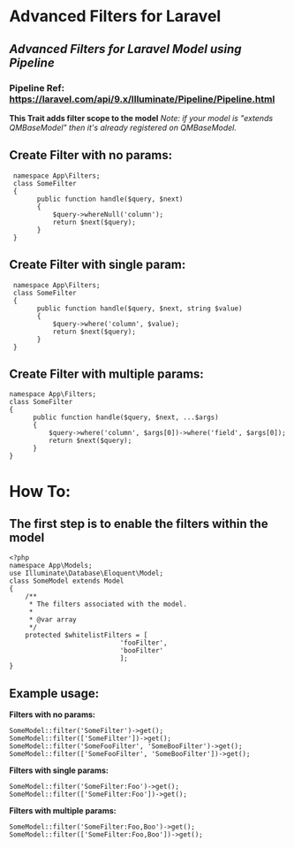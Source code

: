 # Advanced Filters for Laravel
## _Advanced Filters for Laravel Model using Pipeline_

 
 ### Pipeline Ref: https://laravel.com/api/9.x/Illuminate/Pipeline/Pipeline.html

  
**This Trait adds filter scope to the model**
*Note: if your model is "extends QMBaseModel" then it's already registered on QMBaseModel.*

## Create Filter with no params:
     namespace App\Filters;
     class SomeFilter
     {
           public function handle($query, $next)
           {
               $query->whereNull('column');
               return $next($query);
           }
     }
## Create Filter with single param:
     namespace App\Filters;
     class SomeFilter
     {
           public function handle($query, $next, string $value)
           {
               $query->where('column', $value);
               return $next($query);
           }
     }
## Create Filter with multiple params:
    namespace App\Filters;
    class SomeFilter
    {
          public function handle($query, $next, ...$args)
          {
              $query->where('column', $args[0])->where('field', $args[0]);
              return $next($query);
          }
    }

# How To:

## The first step is to enable the filters within the model

    <?php     
    namespace App\Models;     
    use Illuminate\Database\Eloquent\Model;     
    class SomeModel extends Model
    {
        /**
         * The filters associated with the model.
         *
         * @var array
         */
        protected $whitelistFilters = [
						        'fooFilter',
						        'booFilter'
						        ];
    }

## Example usage:
**Filters with no params:**

    SomeModel::filter('SomeFilter')->get();
    SomeModel::filter(['SomeFilter'])->get();
    SomeModel::filter('SomeFooFilter', 'SomeBooFilter')->get();
    SomeModel::filter(['SomeFooFilter', 'SomeBooFilter'])->get();

**Filters with single params:**
 
    SomeModel::filter('SomeFilter:Foo')->get();
    SomeModel::filter(['SomeFilter:Foo'])->get();

**Filters with multiple params:**
 
    SomeModel::filter('SomeFilter:Foo,Boo')->get();
    SomeModel::filter(['SomeFilter:Foo,Boo'])->get(); 


